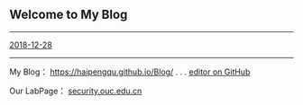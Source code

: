 ## Welcome to My Blog
---

[2018-12-28](./2018-12-28.md)


----
My Blog： https://haipengqu.github.io/Blog/       .  .  .     [editor on GitHub](https://github.com/haipengqu/Blog/edit/master/README.md)  

Our LabPage：  [security.ouc.edu.cn](http://security.ouc.edu.cn)  
